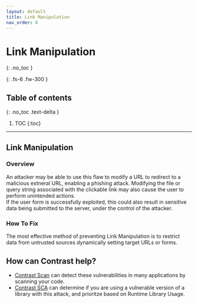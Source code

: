 ```yaml
---
layout: default
title: Link Manipulation
nav_order: 8
---
```


# Link Manipulation
{: .no_toc }

{: .fs-6 .fw-300 }

## Table of contents
{: .no_toc .text-delta }

1. TOC
{:toc}

---
## Link Manipulation

### Overview 

An attacker may be able to use this flaw to modify a URL to redirect to a malicious extneral URL, enabling a phishing attack. 
Modifying the file or query string associated with the clickable link may also cause the user to perform unintended actions. 
<br/> 
If the user form is successfully exploited, this could also result in sensitive data being submitted to the server, under the control of the attacker.

### How To Fix 

The most effective method of preventing Link Manipulation is to restrict data from untrusted sources dynamically setting target URLs or forms.



## How can Contrast help? 

- [Contrast Scan](https://www.contrastsecurity.com/contrast-scan) can detect these vulnerabilities in many applications by scanning your code.
- [Contrast SCA](https://www.contrastsecurity.com/contrast-sca) can determine if you are using a vulnerable version of a library with this attack, and prioritze based on Runtime Library Usage.
